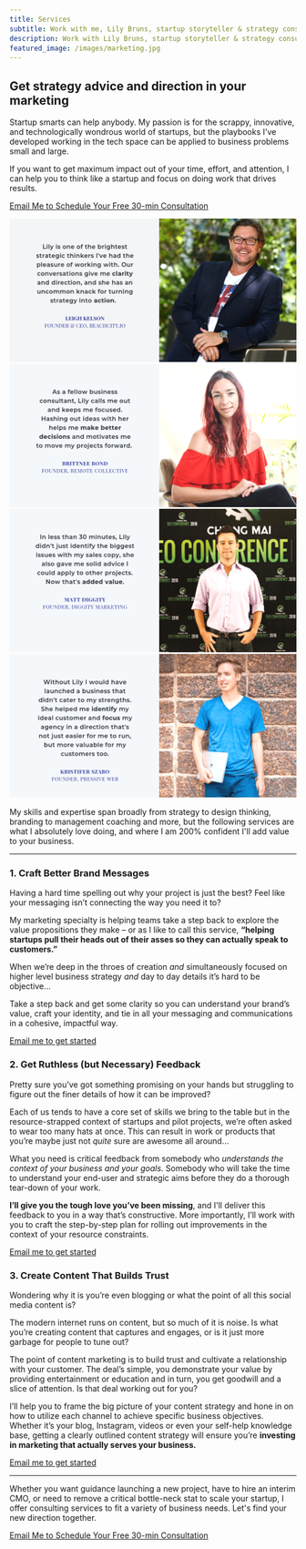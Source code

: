 ```yaml
---
title: Services
subtitle: Work with me, Lily Bruns, startup storyteller & strategy consultant
description: Work with Lily Bruns, startup storyteller & strategy consultant
featured_image: /images/marketing.jpg
---
```



## Get strategy advice and direction in your marketing
Startup smarts can help anybody. My passion is for the scrappy, innovative, and technologically wondrous world of startups, but the playbooks I’ve developed working in the tech space can be applied to business problems small and large.

If you want to get maximum impact out of your time, effort, and attention, I can help you to think like a startup and focus on doing work that drives results.

<a href="/contact" class="button button--small">Email Me to Schedule Your Free 30-min Consultation</a>


<div class="gallery" data-columns="1">
  <img src="/images/testimonials/testimonial-lilybruns-leighkelson-beachcity.png">
  <img src="/images/testimonials/testimonial-lilybruns-brittneebond-remotecollective.png">
	<img src="/images/testimonials/testimonial-lilybruns-mattdiggity-diggitymarketing.png">
  <!-- <img src="/images/testimonials/testimonial-lilybruns-joecharlesworth-windprotocol.png"> -->
  <img src="/images/testimonials/testimonial-lilybruns-kristiferszabo-pressiveweb.png">
</div>


My skills and expertise span broadly from strategy to design thinking, branding to management coaching and more, but the following services are what I absolutely love doing, and where I am 200% confident I'll add value to your business.

---


### 1.	Craft Better Brand Messages

Having a hard time spelling out why your project is just the best? Feel like your messaging isn’t connecting the way you need it to?

My marketing specialty is helping teams take a step back to explore the value propositions they make – or as I like to call this service, **“helping startups pull their heads out of their asses so they can actually speak to customers.”**

When we’re deep in the throes of creation _and_ simultaneously focused on higher level business strategy _and_ day to day details it’s hard to be objective…

Take a step back and get some clarity so you can understand your brand’s value, craft your identity, and tie in all your messaging and communications in a cohesive, impactful way.

[Email me to get started](/contact)


### 2.	Get Ruthless (but Necessary) Feedback

Pretty sure you’ve got something promising on your hands but struggling to figure out the finer details of how it can be improved?

Each of us tends to have a core set of skills we bring to the table but in the resource-strapped context of startups and pilot projects, we’re often asked to wear too many hats at once. This can result in work or products that you’re maybe just not _quite_ sure are awesome all around…

What you need is critical feedback from somebody who _understands the context of your business and your goals_. Somebody who will take the time to understand your end-user and strategic aims before they do a thorough tear-down of your work.

**I’ll give you the tough love you’ve been missing**, and I'll deliver this feedback to you in a way that’s constructive. More importantly, I’ll work with you to craft the step-by-step plan for rolling out improvements in the context of your resource constraints.

[Email me to get started](/contact)


### 3.	Create Content That Builds Trust

Wondering why it is you’re even blogging or what the point of all this social media content is?

The modern internet runs on content, but so much of it is noise. Is what you’re creating content that captures and engages, or is it just more garbage for people to tune out?

The point of content marketing is to build trust and cultivate a relationship with your customer. The deal’s simple, you demonstrate your value by providing entertainment or education and in turn, you get goodwill and a slice of attention. Is that deal working out for you?

I’ll help you to frame the big picture of your content strategy and hone in on how to utilize each channel to achieve specific business objectives. Whether it’s your blog, Instagram, videos or even your self-help knowledge base, getting a clearly outlined content strategy will ensure you’re **investing in marketing that actually serves your business.**

[Email me to get started](/contact)

---

Whether you want guidance launching a new project, have to hire an interim CMO, or need to remove a critical bottle-neck stat to scale your startup, I offer consulting services to fit a variety of business needs. Let's find your new direction together.

<a href="/contact" class="button button--large">Email Me to Schedule Your Free 30-min Consultation</a>
